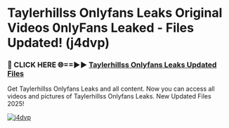 # Taylerhillss Onlyfans Leaks Original Videos 0nlyFans Leaked - Files Updated! (j4dvp)

<h3>🔴 CLICK HERE 🌐==►► <a href="https://tinyurl.com/x26r9saj" rel="nofollow">Taylerhillss Onlyfans Leaks Updated Files</a></h3>

Get Taylerhillss Onlyfans Leaks and all content. Now you can access all videos and pictures of Taylerhillss Onlyfans Leaks. New Updated Files 2025!

[![j4dvp](https://i.imgur.com/LkgZPqh.gif)](https://tinyurl.com/x26r9saj)
